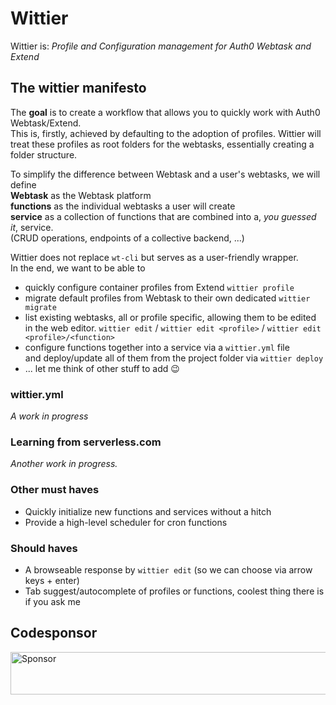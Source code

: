 # Wittier
Wittier is: *Profile and Configuration management for Auth0 Webtask and Extend*

## The wittier manifesto
The **goal** is to create a workflow that allows you to quickly work with Auth0 Webtask/Extend.  
This is, firstly, achieved by defaulting to the adoption of profiles.
Wittier will treat these profiles as root folders for the webtasks, essentially creating a folder structure.

To simplify the difference between Webtask and a user's webtasks, we will define  
**Webtask** as the Webtask platform  
**functions** as the individual webtasks a user will create  
**service** as a collection of functions that are combined into a, *you guessed it*, service.  
(CRUD operations, endpoints of a collective backend, ...)

Wittier does not replace `wt-cli` but serves as a user-friendly wrapper.  
In the end, we want to be able to
* quickly configure container profiles from Extend 
`wittier profile`
* migrate default profiles from Webtask to their own dedicated 
`wittier migrate`
* list existing webtasks, all or profile specific, allowing them to be edited in the web editor. 
`wittier edit` / `wittier edit <profile>` / `wittier edit <profile>/<function>`
* configure functions together into a service via a `wittier.yml` file  
and deploy/update all of them from the project folder via `wittier deploy`
* ... let me think of other stuff to add :wink:

### wittier.yml
*A work in progress*

### Learning from serverless.com
*Another work in progress.*

### Other must haves
* Quickly initialize new functions and services without a hitch
* Provide a high-level scheduler for cron functions

### Should haves
* A browseable response by `wittier edit` (so we can choose via arrow keys + enter)
* Tab suggest/autocomplete of profiles or functions, coolest thing there is if you ask me

## Codesponsor
<a target='_blank' rel='nofollow' href='https://app.codesponsor.io/link/SXH7ZmV8YYXzxLZF9dCVxN6W/jeroenptrs/wittier'>
  <img alt='Sponsor' width='888' height='68' src='https://app.codesponsor.io/embed/SXH7ZmV8YYXzxLZF9dCVxN6W/jeroenptrs/wittier.svg' />
</a>
